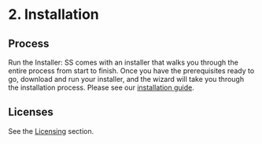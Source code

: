 [title]: # (2. Installation)
[tags]: # (Install)
[priority]: # (20)

# 2. Installation

## Process

Run the Installer: SS comes with an installer that walks you through the entire process from start to finish. Once you have the prerequisites ready to go, download and run your installer, and the wizard will take you through the installation process. Please see our [installation guide](https://thycotic.force.com/support/s/article/Installation-Guides-Secret-Server/).

## Licenses

See the [Licensing](../secret-server-setup/licensing/index.md) section.

